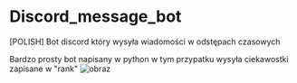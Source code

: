# Discord_message_bot
[POLISH] Bot discord który wysyła wiadomości w odstępach czasowych

Bardzo prosty bot napisany w python w tym przypatku wysyła ciekawostki zapisane w "rank"
![obraz](https://github.com/kolinov2/Discord_message_bot/assets/94188817/1ec5ecae-d929-4882-818b-7e4660740a9c)
